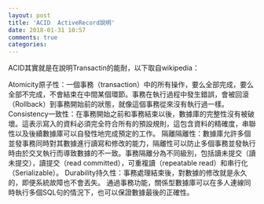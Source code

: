 ```yaml
---
layout: post
title: 'ACID  ActiveRecord說明'
date: 2018-01-31 10:57
comments: true
categories: 
---
```

ACID其實就是在說明Transactin的能耐，以下取自wikipedia：

Atomicity原子性：一個事務（transaction）中的所有操作，要么全部完成，要么全部不完成，不會結束在中間某個環節。事務在執行過程中發生錯誤，會被回滾（Rollback）到事務開始前的狀態，就像這個事務從來沒有執行過一樣。
Consistency一致性：在事務開始之前和事務結束以後，數據庫的完整性沒有被破壞。這表示寫入的資料必須完全符合所有的預設規則，這包含資料的精確度，串聯性以及後續數據庫可以自發性地完成預定的工作。
隔離隔離性：數據庫允許多個並發事務同時對其數據進行讀寫和修改的能力，隔離性可以防止多個事務並發執行時由於交叉執行而導致數據的不一致。事務隔離分為不同級別，包括讀未提交（讀未提交），讀提交（read committed），可重複讀（repeatable read）和串行化（Serializable）。
Durability持久性：事務處理結束後，對數據的修改就是永久的，即便系統故障也不會丟失。
通過事務功能，關係型數據庫可以在多人連線同時執行多個SQL句的情況下，也可以保證數據最後的正確性。